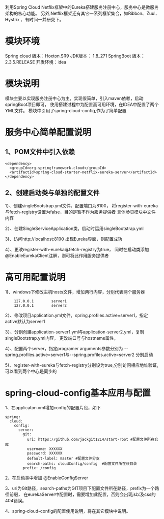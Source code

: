 利用Spring Cloud Netflix框架中的Eureka搭建服务注册中心，服务中心是微服务架构的核心功能。
另外,Netflix框架还有其它一系列框架集合，如Ribbon、Zuul、Hystrix ，有时间一并研究下。

# 模块环境
  Spring cloud 版本：Hoxton.SR9
  JDK版本： 1.8_271
  SpringBoot 版本： 2.3.5.RELEASE 
  开发环境：idea 
  
# 模块说明
  模块主要以实现服务注册中心为主，实现很简单，引入maven依赖，启动springBoot项目即可，
  使用搭建过程中为配置高可用环境，在IDEA中配置了两个YML文件。
  模块中引用了spring-cloud-config,作为了简单配置
  
# 服务中心简单配置说明
## 1、POM文件中引入依赖
    <dependency>
  	  <groupId>org.springframework.cloud</groupId>
  	  <artifactId>spring-cloud-starter-netflix-eureka-server</artifactId>
    </dependency>
## 2、创建启动类与单独的配置文件
   1）、创建singleBootstrap.yml文件，配置端口为8100，
       将register-with-eureka与fetch-registry设置为false，目的是暂不作为服务提供者
       具体参见模块中文件内容

   2）、创建SingleServiceApplication类，启动时运用singleBootstrap.yml
   
   3)、访问http://localhost:8100 出现Eureka界面，则配置成功
    
   4）、更改register-with-eureka与fetch-registry为true，
       同时在启动类添加@EnableEurekaClient注解，则可将此作用服务提供者
    
# 高可用配置说明  
   1)、windows下修改主机hosts文件，增加两行内容，分别代表两个服务器
   
        127.0.0.1        server1
        127.0.0.1        server2 
        
   2）、修改项目application.yml文件，spring.profiles.active=server1，指定active默认为server1
   
   3）、分别创建application-server1.yml与application-server2.yml，复制singleBootstrap.yml内容，
        更改端口号与hostname属性，
        
   4）、配置两个server，指定programer arguments参数分别为
         --spring.profiles.active=server1与--spring.profiles.active=server2 分别启动
         
   5)、register-with-eureka与fetch-registry分别设为true,分别访问相应地址验证,可以看到两个中心是同步的
    
# spring-cloud-config基本应用与配置

  1、在applicaton.xml增加config的配置片段，如下
  
    spring:
      cloud:
        config:
          server:
            git:
              uri: https://github.com/jackgit1214/start-root #配置文件所在仓库
              username: XXXXXX
              password: XXXXXX
              default-label: master #配置文件分支
              search-paths: cloudConfig/config  #配置文件所在根目录
            prefix: /config
            
   2、在启动类中增加 @EnableConfigServer
     
   3、uri为Git路径，search-paths为GIT项目下配置文件所在路径，prefix为一个路径前缀，
        在eurekaServer中配置时，需要增加此配置，否则会出现js以及css的404错误。
        
   4、spring-cloud-config的配置使用说明，将在其它模块中说明。   